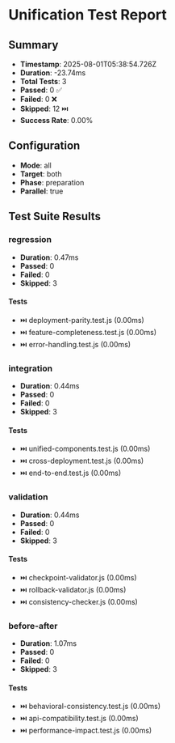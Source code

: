 # Unification Test Report

## Summary

- **Timestamp**: 2025-08-01T05:38:54.726Z
- **Duration**: -23.74ms
- **Total Tests**: 3
- **Passed**: 0 ✅
- **Failed**: 0 ❌
- **Skipped**: 12 ⏭️
- **Success Rate**: 0.00%

## Configuration

- **Mode**: all
- **Target**: both
- **Phase**: preparation
- **Parallel**: true

## Test Suite Results

### regression

- **Duration**: 0.47ms
- **Passed**: 0
- **Failed**: 0
- **Skipped**: 3

#### Tests

- ⏭️ deployment-parity.test.js (0.00ms)
- ⏭️ feature-completeness.test.js (0.00ms)
- ⏭️ error-handling.test.js (0.00ms)

### integration

- **Duration**: 0.44ms
- **Passed**: 0
- **Failed**: 0
- **Skipped**: 3

#### Tests

- ⏭️ unified-components.test.js (0.00ms)
- ⏭️ cross-deployment.test.js (0.00ms)
- ⏭️ end-to-end.test.js (0.00ms)

### validation

- **Duration**: 0.44ms
- **Passed**: 0
- **Failed**: 0
- **Skipped**: 3

#### Tests

- ⏭️ checkpoint-validator.js (0.00ms)
- ⏭️ rollback-validator.js (0.00ms)
- ⏭️ consistency-checker.js (0.00ms)

### before-after

- **Duration**: 1.07ms
- **Passed**: 0
- **Failed**: 0
- **Skipped**: 3

#### Tests

- ⏭️ behavioral-consistency.test.js (0.00ms)
- ⏭️ api-compatibility.test.js (0.00ms)
- ⏭️ performance-impact.test.js (0.00ms)

